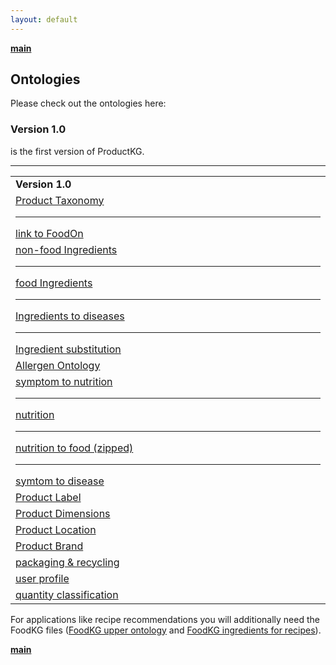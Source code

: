 ```yaml
---
layout: default
---
```


<b>[main](./)</b>

## Ontologies 

Please check out the ontologies here:

<h3>Version 1.0</h3> is the first version of ProductKG.<br>

<hr>

<table> 
  <tr>
    <td style="width:15%;"><b>Version 1.0</b></td></tr>
<tr>
  <td><a href="https://raw.githubusercontent.com/michaelakuempel/ProductKG/master/WebGraph/1.0/product-taxonomy.owl">Product Taxonomy</a><hr>
  <a href="https://raw.githubusercontent.com/michaelakuempel/ProductKG/master/WebGraph/1.0/linkFoodOn.owl">link to FoodOn</a></td>
  </tr>
<tr>
<td><a href="https://raw.githubusercontent.com/michaelakuempel/ProductKG/master/WebGraph/1.0/nonfood-ingredient.owl">non-food Ingredients</a><hr>
<a href="https://raw.githubusercontent.com/michaelakuempel/ProductKG/master/WebGraph/1.0/food-ingredient.owl">food Ingredients</a><hr>
<a href="https://raw.githubusercontent.com/michaelakuempel/ProductKG/master/WebGraph/1.0/ingredient-disease.owl">Ingredients to diseases</a><hr>
<a href="https://raw.githubusercontent.com/michaelakuempel/ProductKG/master/WebGraph/1.0/ingredient-substitute.owl">Ingredient substitution</a>  </td>
  </tr>
  <tr>
<td><a href="https://raw.githubusercontent.com/michaelakuempel/ProductKG/master/WebGraph/1.0/allergen.owl">Allergen Ontology</a></td>
  </tr>
  <tr>
    <td><a href="https://raw.githubusercontent.com/michaelakuempel/ProductKG/master/WebGraph/1.0/symptom-nutrition.owl">symptom to nutrition</a><hr>
      <a href="https://raw.githubusercontent.com/michaelakuempel/ProductKG/master/WebGraph/1.0/nutrition.owl">nutrition</a><hr>
      <a href="https://raw.githubusercontent.com/michaelakuempel/ProductKG/master/WebGraph/1.0/food-nutrition.zip">nutrition to food (zipped)</a><hr>
    <a href="https://raw.githubusercontent.com/michaelakuempel/ProductKG/master/WebGraph/1.0/symptom-disease.owl">symtom to disease</a></td>
  </tr>
  <tr>
    <td><a href="https://raw.githubusercontent.com/michaelakuempel/ProductKG/master/WebGraph/1.0/label.owl">Product Label</a></td>
</tr>
  <tr>
    <td><a href="https://raw.githubusercontent.com/michaelakuempel/ProductKG/master/WebGraph/1.0/dimension.owl">Product Dimensions</a></td>
  </tr>
  <tr>
    <td><a href="https://raw.githubusercontent.com/michaelakuempel/ProductKG/master/WebGraph/1.0/location.owl">Product Location</a></td>
  </tr>
    <tr>
      <td><a href="https://raw.githubusercontent.com/michaelakuempel/ProductKG/master/WebGraph/1.0/brandinfo.owl">Product Brand</a></td>
  </tr>
      <tr>
      <td><a href="https://raw.githubusercontent.com/michaelakuempel/ProductKG/master/WebGraph/1.0/packaging.owl">packaging & recycling</a></td>
  </tr>
    <tr>
      <td><a href="https://raw.githubusercontent.com/michaelakuempel/ProductKG/master/WebGraph/1.0/user-profile.owl">user profile</a></td>
  </tr>
      <tr>
      <td><a href="https://raw.githubusercontent.com/michaelakuempel/ProductKG/master/WebGraph/1.0/quantity.owl">quantity classification</a></td>
  </tr>
  </table>
  
  For applications like recipe recommendations you will additionally need the FoodKG files (<a href="https://raw.githubusercontent.com/foodkg/foodkg.github.io/master/ontologies/WhatToMake.rdf">FoodKG upper ontology</a> and <a href="https://raw.githubusercontent.com/foodkg/foodkg.github.io/master/ontologies/WhatToMake_Individuals.rdf">FoodKG ingredients for recipes</a>).<br>

  <b>[main](./)</b>
